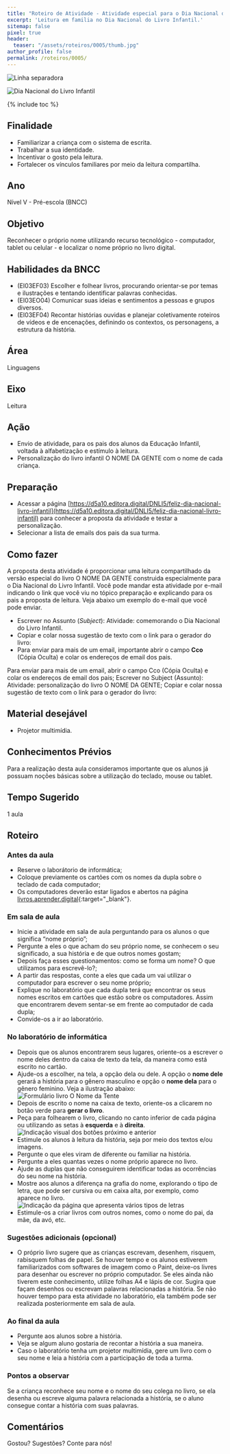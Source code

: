 ```yaml
---
title: "Roteiro de Atividade - Atividade especial para o Dia Nacional do Livro Infantil"
excerpt: 'Leitura em familia no Dia Nacional do Livro Infantil.'
sitemap: false
pixel: true
header: 
  teaser: "/assets/roteiros/0005/thumb.jpg" 
author_profile: false
permalink: /roteiros/0005/
---
```

![Linha separadora](/assets/images/line.jpg)

![Dia Nacional do Livro Infantil](/assets/roteiros/0005/thumb.jpg)

{% include toc %}

## Finalidade
 * Familiarizar a criança com o sistema de escrita.
 * Trabalhar a sua identidade.
 * Incentivar o gosto pela leitura. 
 * Fortalecer os vínculos familiares por meio da leitura compartilha.

## Ano
Nível V - Pré-escola (BNCC) 

## Objetivo
Reconhecer o próprio nome utilizando recurso tecnológico - computador, tablet ou celular - e localizar o nome próprio no livro digital.

## Habilidades da BNCC
 * (EI03EF03) Escolher e folhear livros, procurando orientar-se por temas e ilustrações e tentando identificar palavras conhecidas.
 * (EI03EO04) Comunicar suas ideias e sentimentos a pessoas e grupos diversos. 
 * (EI03EF04) Recontar histórias ouvidas e planejar coletivamente roteiros de vídeos e de encenações, definindo os contextos, os personagens, a estrutura da história.

## Área
Linguagens

## Eixo
Leitura

## Ação
 * Envio de atividade, para os pais dos alunos da Educação Infantil, voltada à alfabetização e estímulo à leitura.
 * Personalização do livro infantil O NOME DA GENTE com o nome de cada criança.

## Preparação
 * Acessar a página [https://d5a10.editora.digital/DNLI5/feliz-dia-nacional-livro-infantil](https://d5a10.editora.digital/DNLI5/feliz-dia-nacional-livro-infantil) para conhecer a proposta da atividade e testar a personalização.
 * Selecionar a lista de emails dos pais da sua turma.

## Como fazer
A proposta desta atividade é proporcionar uma leitura compartilhado da versão especial do livro O NOME DA GENTE construida especialmente para o Dia Nacional do Livro Infantil. Você pode mandar esta atividade por e-mail indicando o link que você viu no tópico preparação e explicando para os pais a proposta de leitura. Veja abaixo um exemplo do e-mail que você pode enviar.
 * Escrever no Assunto (*Subject*): Atividade: comemorando o Dia Nacional do Livro Infantil.
 * Copiar e colar nossa sugestão de texto com o link para o gerador do livro:
 * Para enviar para mais de um email, importante abrir o campo **Cco** (Cópia Oculta) e colar os endereços de email dos pais.

Para enviar para mais de um email, abrir o campo Cco (Cópia Oculta) e colar os endereços de email dos pais;
Escrever no Subject (Assunto): Atividade: personalização do livro O NOME DA GENTE;
Copiar e colar nossa sugestão de texto com o link para o gerador do livro:


## Material desejável
 * Projetor multimídia.

## Conhecimentos Prévios
Para a realização desta aula consideramos importante que os alunos já possuam noções básicas sobre a utilização do teclado, mouse ou tablet.

## Tempo Sugerido  
1 aula

## Roteiro

### Antes da aula
 * Reserve o laborátorio de informática;
 * Coloque previamente os cartões com os nomes da dupla sobre o teclado de cada computador; 
 * Os computadores deverão estar ligados e abertos na página [livros.aprender.digital](https://livros.aprender.digital){:target="_blank"}.

### Em sala de aula
 * Inicie a atividade em sala de aula perguntando para os alunos o que significa  “nome próprio”;
 * Pergunte a eles o que acham do seu próprio nome, se conhecem o seu significado, a sua história e de que outros nomes gostam;
 * Depois faça esses questionamentos: como se forma um nome? O que utilizamos para escrevê-lo?;
 * A partir das respostas, conte a eles que cada um vai utilizar o computador para escrever o seu nome próprio;
 * Explique no laboratório que cada dupla terá que encontrar os seus nomes escritos em cartões que estão sobre os computadores. Assim que encontrarem devem sentar-se em frente ao computador de cada dupla;
 * Convide-os a ir ao laboratório.

### No laboratório de informática
 * Depois que os alunos encontrarem seus lugares, oriente-os a escrever o nome deles dentro da caixa de texto da tela, da maneira como está escrito no cartão. 
 * Ajude-os a escolher, na tela, a opção dela ou dele. A opção o **nome dele** gerará a história para o gênero masculino e opção o **nome dela** para o gênero feminino. Veja a ilustração abaixo: ![Formulário livro O Nome da Tente](/assets/roteiros/0003/home_ondg.jpg)
 * Depois de escrito o nome na caixa de texto, oriente-os a clicarem no botão verde para **gerar o livro**. 
 * Peça para folhearem o livro, clicando no canto inferior de cada página ou utilizando as setas à **esquerda** e à **direita**. ![Indicação visual dos botões próximo e anterior](/assets/roteiros/0003/pag4e5.jpg)
 * Estimule os alunos à leitura da história, seja por meio dos textos e/ou imagens.
 * Pergunte o que eles viram de diferente ou familiar na história. 
 * Pergunte a eles quantas vezes o nome próprio aparece no livro.
 * Ajude as duplas que não conseguirem identificar todas as ocorrências do seu nome na história.
 * Mostre aos alunos a diferença na grafia do nome, explorando o tipo de letra, que pode ser cursiva ou em caixa alta, por exemplo, como aparece no livro.  ![Indicação da página que apresenta vários tipos de letras](/assets/roteiros/0003/varios_fontes.jpg)
* Estimule-os a criar livros com outros nomes, como o nome do pai, da mãe, da avó, etc. 

### Sugestões adicionais (opcional)
 * O próprio livro sugere que as crianças escrevam, desenhem, risquem, rabisquem folhas de papel. Se houver tempo e os alunos estiverem familiarizados com softwares de imagem como o Paint, deixe-os livres para desenhar ou escrever no próprio computador. Se eles ainda não tiverem este conhecimento, utilize folhas A4 e lápis de cor. Sugira que façam desenhos ou escrevam palavras relacionadas a história. Se não houver tempo para esta atividade no laboratório, ela também pode ser realizada posteriormente em sala de aula.

### Ao final da aula
 * Pergunte aos alunos sobre a história. 
 * Veja se algum aluno gostaria de recontar a história a sua maneira.
 * Caso o laboratório tenha um projetor multimídia, gere um livro com o seu nome e leia a história com a participação de toda a turma.

### Pontos a observar
Se a criança reconhece seu nome e o nome do seu colega no livro, se ela desenha ou escreve alguma palavra relacionada a história, se o aluno consegue contar a história com suas palavras. 

## Comentários
Gostou? Sugestões? Conte para nós! 
<div id="fb-root"></div>
<script async defer crossorigin="anonymous" src="https://connect.facebook.net/pt_BR/sdk.js#xfbml=1&version=v5.0&appId=2385506498151963&autoLogAppEvents=1"></script>
<div class="fb-comments" data-href="https://criatividade.digital/roteiros/0003/" data-width="" data-numposts="10"></div>

<!-- RETIRADO PARA O TESTE DE COMENTARIOS
<script>
  fbq('track', 'ViewContent', {
    content_ids: '1',
    content_type: 'product',
    product_catalog_id: '541148726432127'
  });
</script>
-->